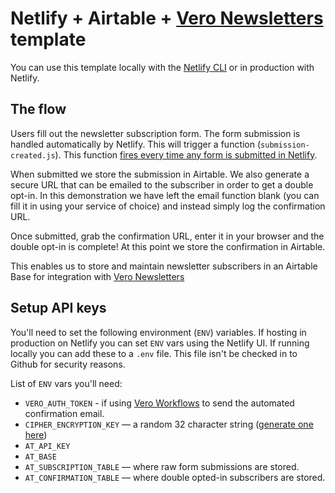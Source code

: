 # Netlify + Airtable + [Vero Newsletters](https://www.getvero.com/newsletters/?utm_source=github&utm_medium=social) template

You can use this template locally with the [Netlify CLI](https://docs.netlify.com/cli/get-started/) or in production with Netlify.

## The flow

Users fill out the newsletter subscription form. The form submission is handled automatically by Netlify. This will trigger a function (`submission-created.js`). This function [fires every time any form is submitted in Netlify](https://docs.netlify.com/functions/trigger-on-events/#available-triggers).

When submitted we store the submission in Airtable. We also generate a secure URL that can be emailed to the subscriber in order to get a double opt-in. In this demonstration we have left the email function blank (you can fill it in using your service of choice) and instead simply log the confirmation URL.

Once submitted, grab the confirmation URL, enter it in your browser and the double opt-in is complete! At this point we store the confirmation in Airtable.

This enables us to store and maintain newsletter subscribers in an Airtable Base for integration with [Vero Newsletters](https://www.getvero.com/newsletters/?utm_source=github&utm_medium=social&utm_campaign=github_profile)

## Setup API keys

You'll need to set the following environment (`ENV`) variables. If hosting in production on Netlify you can set `ENV` vars using the Netlify UI. If running locally you can add these to a `.env` file. This file isn't be checked in to Github for security reasons.

List of `ENV` vars you'll need:

- `VERO_AUTH_TOKEN` - if using [Vero Workflows](https://www.getvero.com/workflows/?utm_source=github&utm_medium=social&utm_campaign=github_profile) to send the automated confirmation email.
- `CIPHER_ENCRYPTION_KEY` — a random 32 character string ([generate one here](https://www.random.org/strings/))
- `AT_API_KEY`
- `AT_BASE`
- `AT_SUBSCRIPTION_TABLE` — where raw form submissions are stored.
- `AT_CONFIRMATION_TABLE` — where double opted-in subscribers are stored.


